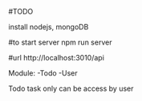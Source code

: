 #TODO

install nodejs, mongoDB

#to start server
npm run server

#url
http://localhost:3010/api

Module:
-Todo
-User

Todo task only can be access by user

